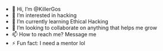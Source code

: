 - 👋 Hi, I’m @KillerGos
- 👀 I’m interested in hacking
- 🌱 I’m currently learning Ethical Hacking
- 💞️ I’m looking to collaborate on anything that helps me grow
- 📫 How to reach me? Message me
- ⚡ Fun fact: I need a mentor lol

<!---
KillerGos/KillerGos is a ✨ special ✨ repository because its `README.md` (this file) appears on your GitHub profile.
You can click the Preview link to take a look at your changes.
--->
